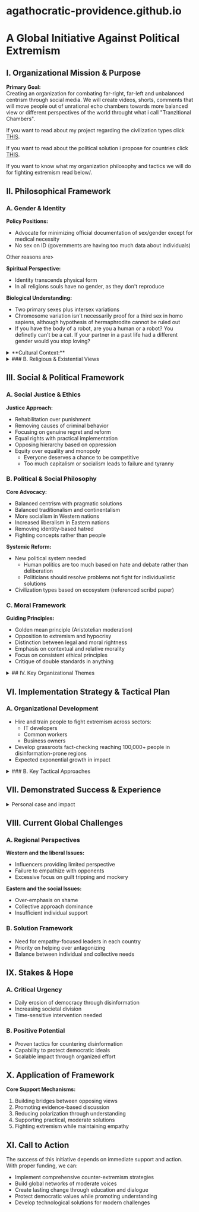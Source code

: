 # agathocratic-providence.github.io
# A Global Initiative Against Political Extremism

## I. Organizational Mission & Purpose

**Primary Goal:**  
Creating an organization for combating far-right, far-left and unbalanced centrism through social media. We will create videos, shorts, comments that will move people out of unrational echo chambers towards more balanced view or different perspectives of the world throught what i call "Tranzitional Chambers".

If you want to read about my project regarding the civilization types click [THIS](https://ioneh.github.io/agathocratic-providence.github.io/echosystem.md).

If you want to read about the political solution i propose for countries click [THIS](https://ioneh.github.io/agathocratic-providence.github.io/the-new-way.md).

If you want to know what my organization philosophy and tactics we will do for fighting extremism read below\/.

## II. Philosophical Framework
### A. Gender & Identity
   **Policy Positions:**  
  - Advocate for minimizing official documentation of sex/gender except for medical necessity
  - No sex on ID (governments are having too much data about individuals)

  Other reasons are>

  **Spiritual Perspective:**  
  - Identity transcends physical form
  - In all religions souls have no gender, as they don't reproduce

  **Biological Understanding:**  
  - Two primary sexes plus intersex variations
  - Chromosome variation isn't necessarily proof for a third sex in homo sapiens, although hypothesis of hermaphrodite cannot be ruled out
  - If you have the body of a robot, are you a human or a robot? You definetly can't be a cat. If your partner in a past life had a different gender would you stop loving?

<details>
  <summary>**Cultural Context:**</summary>

  - Historical evidence of multiple gender roles (not sexes)
  - Example: According to Talmud 6-8 society roles in ancient Israel at time of Jesus Christ. Also according to the Bible Matei chapter 19, Jesus was respecting eunuchs that decided to operate or were born another sex. Same thing can be said about all other religions. The only problems that arise is with homosexuals in abrahamic religions, as in the old testament of the bible and in the koran those acts are "superficialy" considered a sin. I say "superficialy" cause the opinion of the act is misunderstood, as an example, the new testament offers the second face of God(the mercifull and loving face) contrary to the old testament(the face of discipline, revenge and geolousy), Jesus interpreted the old testament, he never agreed to it, he is but a fullfilment of those scripture to which he changes the rules, he specifies in the entire new testament how he thinks about those rules, you just have to read it. The same can be said about the koran, where there are different in diverse perspectives about the act. If you read carefull all the scriptures of all religions you can comprehend that on an universal basis the act of being homosexual or transgender is neutral, neither a sin nor something to take pride in it.
  - Psychologist should help in making people understand their thought about their identity, some may want to change their gender not because of gender disphoria but because they dont love themselves, one shouldn't put his life in danger over this. Sexual education should be thought in schools or to teach parents how to educate their childrens about it, but no one should endanger someones psychic over gender identity

</details>


<details>
  <summary>### B. Religious & Existential Views</summary>

**Core Position:**  
- Agnostic yetsism - open to metaphysical reality while maintaining skepticism

**On Consciousness:**  
- Views it as an emergent property of electrical systems through a chemical system

**Death Perspective:**  
- No permanent end of soul
- Unsure base of reality birth creates room for anything to exist

**Free Will:**  
- Largely determined by causes
- Room for conscious choice with required knowledge

</details>

## III. Social & Political Framework

### A. Social Justice & Ethics

**Justice Approach:**
- Rehabilitation over punishment
- Removing causes of criminal behavior
- Focusing on genuine regret and reform
- Equal rights with practical implementation
- Opposing hierarchy based on oppression
- Equity over equality and monopoly
  - Everyone deserves a chance to be competitive
  - Too much capitalism or socialism leads to failure and tyranny

### B. Political & Social Philosophy

**Core Advocacy:**
- Balanced centrism with pragmatic solutions
- Balanced traditionalism and continentalism
- More socialism in Western nations
- Increased liberalism in Eastern nations
- Removing identity-based hatred
- Fighting concepts rather than people

**Systemic Reform:**
- New political system needed
  - Human politics are too much based on hate and debate rather than deliberation
  - Politicians should resolve problems not fight for individualistic solutions
- Civilization types based on ecosystem (referenced scribd paper)

### C. Moral Framework
**Guiding Principles:**
- Golden mean principle (Aristotelian moderation)
- Opposition to extremism and hypocrisy
- Distinction between legal and moral rightness
- Emphasis on contextual and relative morality
- Focus on consistent ethical principles
- Critique of double standards in anything

<details>
  <summary>## IV. Key Organizational Themes</summary>

### A. Balance & Moderation
- Seeking middle ground
- Avoiding extremes
- Promoting dialogue

### B. Evidence-Based Thinking
- Scientific understanding
- Historical context
- Practical solutions

### C. Reform
- Rehabilitation over punishment
- System improvement
- Pragmatic change

### D. Universal Respect
- Equal rights
- Cultural understanding
- Reduced polarization

**Global Challenges:**
- Ukraine decimated
- Palestine and Israel atrocities
- Fall of European Union and UN
- Jobs with less salaries
- Emergent autocracies
- Uncontrolled AI development

**Critical Timeline:**
- These won't happen immediately but approaching rapidly
- Any single occurrence would be devastating
- Relates to great filter in Fermi paradox
- Ignoring these while pursuing wealth/power or antagonizing success accelerates problems

</details>

## VI. Implementation Strategy & Tactical Plan
### A. Organizational Development
- Hire and train people to fight extremism across sectors:
  - IT developers
  - Common workers
  - Business owners
- Develop grassroots fact-checking reaching 100,000+ people in disinformation-prone regions
- Expected exponential growth in impact
<details>
  <summary>### B. Key Tactical Approaches</summary>

**1. Counter Disinformation with Strategic Truth Telling**
- Develop Fact-Based Narratives
- Pre-Bunking Instead of Just De-Bunking
- Real-Time Fact-Checking

**2. Create Counter-Narratives and Memetic Warfare**
- Hijack Their Tools (Meme Warfare)
- Offer Positive Identity Alternatives
- Reframe Their Framing

**3. Leverage Tech and Data**
- Deploy Bots and Algorithms as Tools for Good
- Algorithmic Pushback
- Shadow Oversaturation

**4. Build and Protect Digital Communities**
- Organize a Digital Defense Network
- Doxxing against Doxxing
- Safe Spaces for Education

**5. Platform Advocacy**
- Pressure Platforms for Transparency
- Monitor and Report

**6. Grassroots Mobilization Online**
- Crowdsourced Activism
- Viral Petitions and Hashtags

**7. Education Campaigns**
- Tech Literacy Drives
- Gamify Counter-Narratives

**8. Target Recruitment Funnels**
- Intervene at Entry Points
- Deprogram Vulnerable Individuals

**9. Traditional and Mainstream Media Utilization**
- Mass Exposure of Hidden Agendas
- Tie Them to Unpopular Outcomes

**10. Psychological Disruption Tactics**
- Confuse and Irritate
- Personal Connection Appeals

</details>

## VII. Demonstrated Success & Experience

<details>
  <summary>Personal case and impact</summary>
### A. Personal Case Study
- In a presidential election crisis.
  - Addressed individuals manipulated by far-right and far-left.
  - Mediated between divided sides
  - Achieved mind-opening results through personal interaction
- Success factors:
  - Advanced general knowledge despite young age
  - Learning from various life adversities
  - Ability to calm hatred and show new perspectives

### B. Proven Impact Methods
- Targeted social media interventions
- Reduction of extremist rhetoric
- Disinformation mitigation strategies

</details>


## VIII. Current Global Challenges

### A. Regional Perspectives
**Western and the liberal Issues:**
- Influencers providing limited perspective
- Failure to empathize with opponents
- Excessive focus on guilt tripping and mockery

**Eastern and the social Issues:**
- Over-emphasis on shame
- Collective approach dominance
- Insufficient individual support

### B. Solution Framework
- Need for empathy-focused leaders in each country
- Priority on helping over antagonizing
- Balance between individual and collective needs

## IX. Stakes & Hope

### A. Critical Urgency
- Daily erosion of democracy through disinformation
- Increasing societal division
- Time-sensitive intervention needed

### B. Positive Potential
- Proven tactics for countering disinformation
- Capability to protect democratic ideals
- Scalable impact through organized effort

## X. Application of Framework

**Core Support Mechanisms:**
1. Building bridges between opposing views
2. Promoting evidence-based discussion
3. Reducing polarization through understanding
4. Supporting practical, moderate solutions
5. Fighting extremism while maintaining empathy

## XI. Call to Action

The success of this initiative depends on immediate support and action. With proper funding, we can:
- Implement comprehensive counter-extremism strategies
- Build global networks of moderate voices
- Create lasting change through education and dialogue
- Protect democratic values while promoting understanding
- Develop technological solutions for modern challenges
